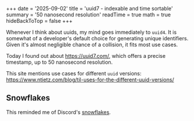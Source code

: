 +++
date = '2025-09-02'
title = 'uuid7 - indexable and time sortable'
summary = '50 nanosecond resolution'
readTime = true
math = true
hideBackToTop = false
+++

Whenever I think about uuids, my mind goes immediately to `uuid4`. It is somewhat of a developer's default choice for generating unique identifiers. Given it's almost negligible chance of a collision, it fits most use cases.

Today I found out about https://uuid7.com/, which offers a precise timestamp, up to 50 nanosecond resolution.

This site mentions use cases for different `uuid` versions: https://www.ntietz.com/blog/til-uses-for-the-different-uuid-versions/

## Snowflakes

This reminded me of Discord's [snowflakes](https://discord.com/developers/docs/reference#snowflakes).